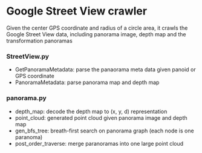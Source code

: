 # Google Street View crawler
Given the center GPS coordinate and radius of a circle area, it crawls the Google Street View data, including panorama image, depth map and the transformation panoramas

### StreetView.py
* GetPanoramaMetadata: parse the panaorama meta data given panoid or GPS coordinate
* PanoramaMetadata: parse panorama map and depth map

### panorama.py
* depth_map: decode the depth map to (x, y, d) representation
* point_cloud: generated point cloud given panorama image and depth map
* gen_bfs_tree: breath-first search on panorama graph (each node is one paranoma)
* post_order_traverse: merge paranoramas into one large point cloud
